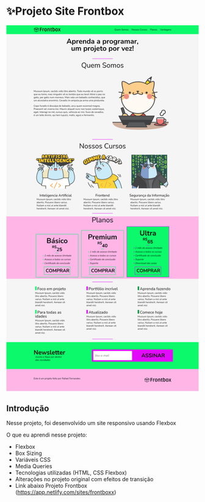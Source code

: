 # ✨Projeto Site Frontbox
<p>
<img src="frontbox.png" alt="projeto-finalizado" />
</p>

## Introdução

Nesse projeto, foi desenvolvido um site responsivo usando Flexbox

O que eu aprendi nesse projeto:

* Flexbox
* Box Sizing
* Variáveis CSS
* Media Queries
* Tecnologias utilizadas (HTML, CSS Flexbox)
* Alterações no projeto original com efeitos de transição
* Link abaixo Projeto Frontbox <br>(https://app.netlify.com/sites/frontboxx)     
